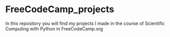 # FreeCodeCamp_projects
In this repository you will find my projects I made in the course of Scientific Computing with Python in FreeCodeCamp.org

